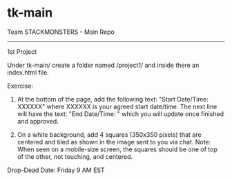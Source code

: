 # tk-main
Team STACKMONSTERS - Main Repo
________________________________

1st Project

Under tk-main/ create a folder named /project1/ and inside there an index.html file.

Exercise: 

1. At the bottom of the page, add the following text: "Start Date/Time: XXXXXX" where XXXXXX is your agreed start date/time.
The next line will have the text: "End Date/Time:      " which you will update once finished and approved.

2. On a white background, add 4 squares (350x350 pixels) that are centered and tiled as shown in the image sent to you via chat.
Note: When seen on a mobile-size screen, the squares should be one of top of the other, not touching, and centered.

Drop-Dead Date: Friday 9 AM EST
